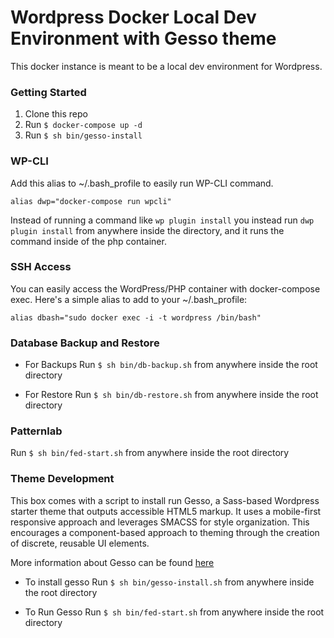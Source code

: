 # Wordpress Docker Local Dev Environment with Gesso theme

This docker instance is meant to be a local dev environment for Wordpress.

### Getting Started

1. Clone this repo
2. Run `$ docker-compose up -d`
3. Run `$ sh bin/gesso-install`

### WP-CLI

Add this alias to ~/.bash_profile to easily run WP-CLI command.

`alias dwp="docker-compose run wpcli"`

Instead of running a command like `wp plugin install` you instead run `dwp plugin install` from anywhere inside the <my-project-name> directory, and it runs the command inside of the php container.

### SSH Access
You can easily access the WordPress/PHP container with docker-compose exec. Here's a simple alias to add to your ~/.bash_profile:

`alias dbash="sudo docker exec -i -t wordpress /bin/bash"`

### Database Backup and Restore
- For Backups
Run `$ sh bin/db-backup.sh`
from anywhere inside the <my-project-name> root directory

- For Restore
Run `$ sh bin/db-restore.sh`
from anywhere inside the <my-project-name> root directory

### Patternlab
Run `$ sh bin/fed-start.sh`
from anywhere inside the <my-project-name> root directory

### Theme Development
This box comes with a script to install run Gesso,  a Sass-based Wordpress starter theme that outputs accessible HTML5 markup. It uses a mobile-first responsive approach and leverages SMACSS for style organization. This encourages a component-based approach to theming through the creation of discrete, reusable UI elements.

More information about Gesso can be found [here](https://github.com/windycitymoon/gesso-wp)

- To install gesso
Run `$ sh bin/gesso-install.sh`
from anywhere inside the <my-project-name> root directory

- To Run Gesso
Run `$ sh bin/fed-start.sh`
from anywhere inside the <my-project-name> root directory
